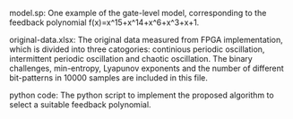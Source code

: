 model.sp:
One example of the gate-level model, corresponding to the feedback polynomial f(x)=x^15+x^14+x^6+x^3+x+1.

original-data.xlsx:
The original data measured from FPGA implementation, which is divided into three catogories: continious periodic oscillation, intermittent periodic oscillation and chaotic oscillation. The binary challenges, min-entropy, Lyapunov exponents and the number of different bit-patterns in 10000 samples are included in this file.

python code:
The python script to implement the proposed algorithm to select a suitable feedback polynomial.
